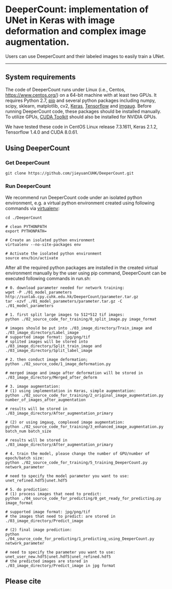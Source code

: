 # DeeperCount: implementation of UNet in Keras with image deformation and complex image augmentation.

Users can use DeeperCount and their labeled images to easily train a UNet.

---
## System requirements

The code of DeeperCount runs under Linux (i.e., Centos, https://www.centos.org/) on a 64-bit machine with at least two GPUs. It requires Python 2.7, [pip](https://bootstrap.pypa.io/get-pip.py) and several python packages including numpy, scipy, sklearn, matplotlib, cv2, [Keras](https://github.com/keras-team/keras), [Tensorflow](https://github.com/tensorflow/tensorflow) and [imgaug](https://github.com/aleju/imgaug). Before running DeeperCount code, these packages should be installed manually. To utilize GPUs, [CUDA Toolkit](https://developer.nvidia.com/cuda-downloads) should also be installed for NVIDIA GPUs.

We have tested these code in CentOS Linux release 7.3.1611, Keras 2.1.2, Tensorflow 1.4.0 and CUDA 8.0.61.

## Using DeeperCount

### Get DeeperCount
```
git clone https://github.com/jieyuanCUHK/DeeperCount.git
```

### Run DeeperCount

We recommend run DeeperCount code under an isolated python environment, e.g. a virtual python environment created using following commands via [virtualenv](https://virtualenv.pypa.io/en/stable/):

```
cd ./DeeperCount

# clean PYTHONPATH
export PYTHONPATH=

# Create an isolated python environment
virtualenv --no-site-packages env

# Activate the isolated python environment
source env/bin/activate
```

After all the required python packages are installed in the created virtual environment manually by the user using pip command, DeeperCount can be executed following commands in run.sh:

```
# 0. download parameter needed for network training:
wget -P ./01_model_parameters http://sunlab.cpy.cuhk.edu.hk/DeeperCount/parameter.tar.gz
tar -xzvf ./01_model_parameters/parameter.tar.gz -C ./01_model_parameters
```

```
# 1. first split large images to 512*512 tif images:
python ./02_source_code_for_training/0_split_image.py image_format
```
```
# images should be put into ./03_image_directory/Train_image and ./03_image_directory/Label_image
# supported image format: jpg/png/tif
# splited images will be stored into ./03_image_directory/Split_train_image and ./03_image_directory/Split_label_image

# 2. then conduct image deformation;
python ./02_source_code/1_image_deformation.py

# merged image and image after deformation will be stored in ./03_image_directory/Merged_after_deform

# 3. image augmentation:
# (1) using implementation in Keras, simple augmentation:
python ./02_source_code_for_training/2_original_image_augmentation.py number_of_images_after_augmentation

# results will be stored in ./03_image_directory/After_augmentation_primary

# (2) or using imgaug, complexed image augmentation:
python ./02_source_code_for_training/3_enhanced_image_augmentation.py batch_num batch_size

# results will be stored in ./03_image_directory/After_augmentation_primary

# 4. train the model, please change the number of GPU/number of epoch/batch size:
python ./02_source_code_for_training/5_training_DeeperCount.py network_parameter  

# need to specify the model parameter you want to use: unet_refined.hdf5|unet.hdf5

# 5. do prediction:
# (1) process images that need to predict:
python ./04_source_code_for_predicting/0_get_ready_for_predicting.py image_format

# supported image format: jpg/png/tif
# the images that need to predict: are stored in ./03_image_directory/Predict_image

# (2) final image prediction:
python ./04_source_code_for_predicting/1_predicting_using_DeeperCount.py network_parameter

# need to specify the parameter you want to use: unet_user_new.hdf5|unet.hdf5|unet_refined.hdf5
# the predicted images are stored in ./03_image_directory/Predict_image in jpg format 
```

## Please cite
